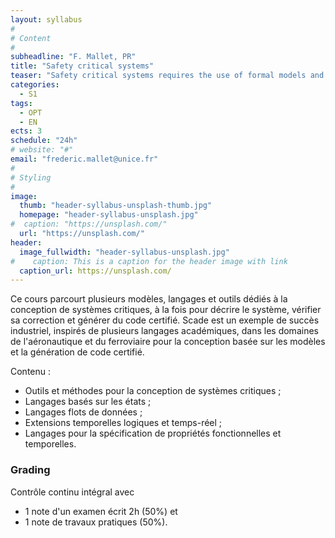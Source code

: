 ```yaml
---
layout: syllabus
#
# Content
#
subheadline: "F. Mallet, PR"
title: "Safety critical systems"
teaser: "Safety critical systems requires the use of formal models and rely on exhaustie analysis techniques to ensure that the software actually does what it is supposed to do (with regards to the requirements) et does it correctly (without bugs). This lecture gives an overview of some techniques and languages used in that context."
categories:
  - S1
tags:
  - OPT
  - EN
ects: 3
schedule: "24h"
# website: "#"
email: "frederic.mallet@unice.fr"
#
# Styling
#
image:
  thumb: "header-syllabus-unsplash-thumb.jpg"
  homepage: "header-syllabus-unsplash.jpg"
#  caption: "https://unsplash.com/"
  url: "https://unsplash.com/"
header:
  image_fullwidth: "header-syllabus-unsplash.jpg"
#    caption: This is a caption for the header image with link
  caption_url: https://unsplash.com/  
---
```


Ce cours parcourt plusieurs modèles, langages et outils dédiés à la conception de systèmes critiques, à la fois pour décrire le système, vérifier sa correction et générer du code certifié. Scade est un exemple de succès industriel, inspirés de plusieurs langages académiques, dans les domaines de l'aéronautique et du ferroviaire pour la conception basée sur les modèles et la génération de code certifié.

Contenu :
- Outils et méthodes pour la conception de systèmes critiques ;
- Langages basés sur les états ; 
- Langages flots de données ; 
- Extensions temporelles logiques et temps-réel ;
- Langages pour la spécification de propriétés fonctionnelles et temporelles.

### Grading ###

Contrôle continu intégral avec
- 1 note d'un examen écrit 2h (50%) et 
- 1 note de travaux pratiques (50%).
